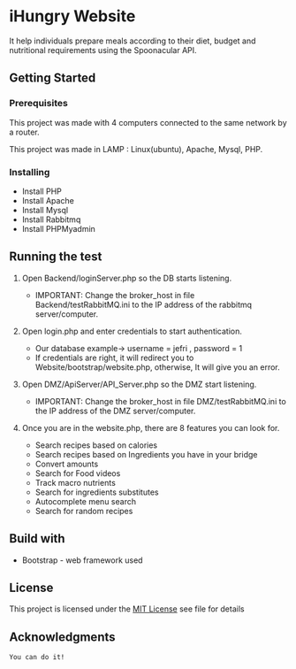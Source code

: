 # iHungry Website

It help individuals prepare meals according to their diet, budget and nutritional requirements using the Spoonacular API.


## Getting Started

### Prerequisites

This project was made with 4 computers connected to the same network by a router.

This project was made in LAMP : Linux(ubuntu), Apache, Mysql, PHP.


  
### Installing
 
- Install PHP
- Install Apache
- Install Mysql
- Install Rabbitmq
- Install PHPMyadmin

## Running the test

1. Open Backend/loginServer.php so the DB starts listening. 
    - IMPORTANT: Change the broker_host in file Backend/testRabbitMQ.ini to the IP 
address of the rabbitmq server/computer.

2. Open login.php and enter credentials to start authentication.
    - Our database example-> username = jefri , password = 1
    - If credentials are right, it will redirect you to Website/bootstrap/website.php, otherwise, It will give you
    an error.
  
3. Open DMZ/ApiServer/API_Server.php so the DMZ start listening.
    - IMPORTANT: Change the broker_host in file DMZ/testRabbitMQ.ini to the IP 
address of the DMZ server/computer.
      
3. Once you are in the website.php, there are 8 features you can look for.
    - Search recipes based on calories
    - Search recipes based on Ingredients you have in your bridge
    - Convert amounts
    - Search for Food videos
    - Track macro nutrients
    - Search for ingredients substitutes
    - Autocomplete menu search
    - Search for random recipes

## Build with

  * Bootstrap -  web framework used 
  
## License

This project is licensed under the [MIT License](LICENSE.md) see file for details  
  
## Acknowledgments

`You can do it!`
